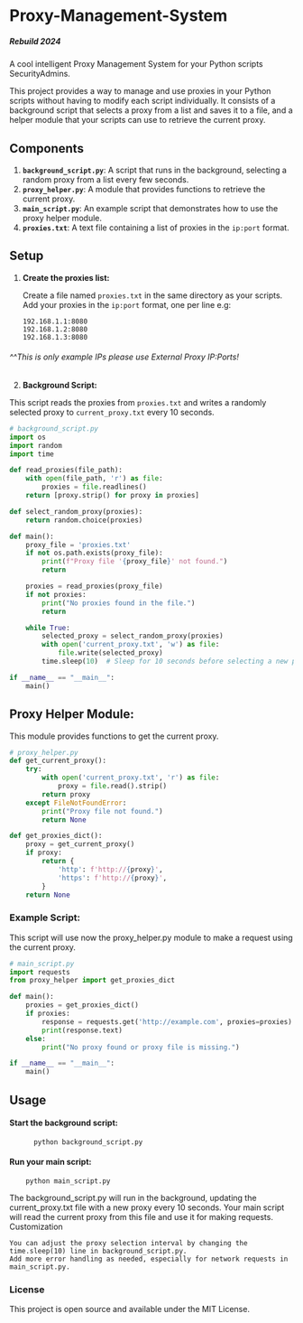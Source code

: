 # Proxy-Management-System
##### Rebuild 2024
A cool intelligent Proxy Management System for your Python scripts SecurityAdmins.

This project provides a way to manage and use proxies in your Python scripts without having to modify each script individually. It consists of a background script that selects a proxy from a list and saves it to a file, and a helper module that your scripts can use to retrieve the current proxy.

## Components

1. **`background_script.py`**: A script that runs in the background, selecting a random proxy from a list every few seconds.
2. **`proxy_helper.py`**: A module that provides functions to retrieve the current proxy.
3. **`main_script.py`**: An example script that demonstrates how to use the proxy helper module.
4. **`proxies.txt`**: A text file containing a list of proxies in the `ip:port` format.

## Setup

1. **Create the proxies list:**
   
   Create a file named `proxies.txt` in the same directory as your scripts. Add your proxies in the `ip:port` format, one per line e.g:
   ```
   192.168.1.1:8080
   192.168.1.2:8080
   192.168.1.3:8080
   ```
  ###### ^^This is only example IPs please use External Proxy IP:Ports! 
  
2. **Background Script:**

This script reads the proxies from `proxies.txt` and writes a randomly selected proxy to `current_proxy.txt` every 10 seconds.

```python
# background_script.py
import os
import random
import time

def read_proxies(file_path):
    with open(file_path, 'r') as file:
        proxies = file.readlines()
    return [proxy.strip() for proxy in proxies]

def select_random_proxy(proxies):
    return random.choice(proxies)

def main():
    proxy_file = 'proxies.txt'
    if not os.path.exists(proxy_file):
        print(f"Proxy file '{proxy_file}' not found.")
        return

    proxies = read_proxies(proxy_file)
    if not proxies:
        print("No proxies found in the file.")
        return

    while True:
        selected_proxy = select_random_proxy(proxies)
        with open('current_proxy.txt', 'w') as file:
            file.write(selected_proxy)
        time.sleep(10)  # Sleep for 10 seconds before selecting a new proxy

if __name__ == "__main__":
    main()

 ```
## Proxy Helper Module:

This module provides functions to get the current proxy.  
```python
# proxy_helper.py
def get_current_proxy():
    try:
        with open('current_proxy.txt', 'r') as file:
            proxy = file.read().strip()
        return proxy
    except FileNotFoundError:
        print("Proxy file not found.")
        return None

def get_proxies_dict():
    proxy = get_current_proxy()
    if proxy:
        return {
            'http': f'http://{proxy}',
            'https': f'http://{proxy}',
        }
    return None
 ```

### Example Script:

This script will use now the proxy_helper.py module to make a request using the current proxy.

```python
# main_script.py
import requests
from proxy_helper import get_proxies_dict

def main():
    proxies = get_proxies_dict()
    if proxies:
        response = requests.get('http://example.com', proxies=proxies)
        print(response.text)
    else:
        print("No proxy found or proxy file is missing.")

if __name__ == "__main__":
    main()
```

## Usage

#### Start the background script:

```
      python background_script.py
```
#### Run your main script:

```
    python main_script.py
```
The background_script.py will run in the background, updating the current_proxy.txt file with a new proxy every 10 seconds. Your main script will read the current proxy from this file and use it for making requests.
Customization

    You can adjust the proxy selection interval by changing the time.sleep(10) line in background_script.py.
    Add more error handling as needed, especially for network requests in main_script.py.

### License

This project is open source and available under the MIT License.

